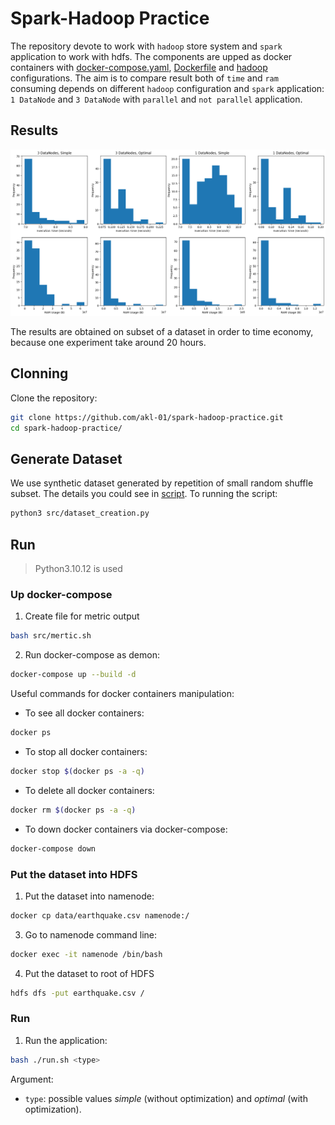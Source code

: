 # Spark-Hadoop Practice
The repository devote to work with `hadoop` store system and `spark` application to work with hdfs. The components are upped as docker containers with [docker-compose.yaml](./docker-compose.yml), [Dockerfile](./Dockerfile) and [hadoop](./hadoop.env) configurations. The aim is to compare result both of `time` and `ram` consuming depends on different `hadoop` configuration and `spark` application: `1 DataNode` and `3 DataNode` with `parallel` and `not parallel` application. 

## Results
![alt text](./result/result.png)

The results are obtained on subset of a dataset in order to time economy, because one experiment take around 20 hours.
## Clonning
Clone the repository:
```bash
git clone https://github.com/akl-01/spark-hadoop-practice.git
cd spark-hadoop-practice/
```

## Generate Dataset
We use synthetic dataset generated by repetition of small random shuffle subset. The details you could see in [script](./src/dataset_creation.py).
To running the script:
```bash
python3 src/dataset_creation.py
```

## Run
> Python3.10.12 is used

### Up docker-compose
1. Create file for metric output
```bash
bash src/mertic.sh
```

2. Run docker-compose as demon:
```bash
docker-compose up --build -d
```

Useful commands for docker containers manipulation:
- To see all docker containers:
```bash
docker ps
```

- To stop all docker containers:
```bash
docker stop $(docker ps -a -q)
```

- To delete all docker containers:
```bash
docker rm $(docker ps -a -q)
```

- To down docker containers via docker-compose:
```bash
docker-compose down
``` 

### Put the dataset into HDFS
1. Put the dataset into namenode:
```bash
docker cp data/earthquake.csv namenode:/
```

3. Go to namenode command line:
```bash
docker exec -it namenode /bin/bash
```

4. Put the dataset to root of HDFS
```bash
hdfs dfs -put earthquake.csv /
```

### Run
1. Run the application:
```bash
bash ./run.sh <type>
```

Argument:
- `type`: possible values *simple* (without optimization) and *optimal* (with optimization).